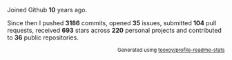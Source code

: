 Joined Github **10** years ago.

Since then I pushed **3186** commits, opened **35** issues, submitted **104** pull requests, received **693** stars across **220** personal projects and contributed to **36** public repositories.

<p align="right"><sub>Generated using <a href="https://github.com/marketplace/actions/profile-readme-stats">teoxoy/profile-readme-stats</a></sub></p>

